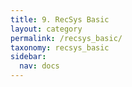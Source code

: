 ```yaml
---
title: 9. RecSys Basic
layout: category
permalink: /recsys_basic/
taxonomy: recsys_basic
sidebar:
  nav: docs
---
```


